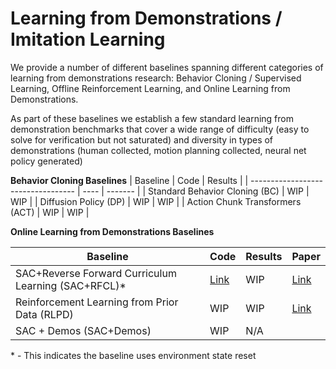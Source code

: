 # Learning from Demonstrations / Imitation Learning

We provide a number of different baselines spanning different categories of learning from demonstrations research: Behavior Cloning / Supervised Learning, Offline Reinforcement Learning, and Online Learning from Demonstrations.

As part of these baselines we establish a few standard learning from demonstration benchmarks that cover a wide range of difficulty (easy to solve for verification but not saturated) and diversity in types of demonstrations (human collected, motion planning collected, neural net policy generated)

**Behavior Cloning Baselines**
| Baseline                           | Code | Results |
| ---------------------------------- | ---- | ------- |
| Standard Behavior Cloning (BC) | WIP  | WIP     |
| Diffusion Policy (DP)                   | WIP  | WIP     |
| Action Chunk Transformers (ACT)    | WIP  | WIP     |


**Online Learning from Demonstrations Baselines**

| Baseline                                            | Code                                                                                | Results | Paper                                    |
| --------------------------------------------------- | ----------------------------------------------------------------------------------- | ------- | ---------------------------------------- |
| SAC+Reverse Forward Curriculum Learning (SAC+RFCL)* | [Link](https://github.com/haosulab/ManiSkill/blob/main/examples/baselines/sac-rfcl) | WIP     | [Link](https://arxiv.org/abs/2405.03379) |
| Reinforcement Learning from Prior Data (RLPD)       | WIP                                                                                 | WIP     | [Link](https://arxiv.org/abs/2302.02948) |
| SAC + Demos (SAC+Demos)                             | WIP                                                                                 | N/A     |                                          |


\* - This indicates the baseline uses environment state reset 